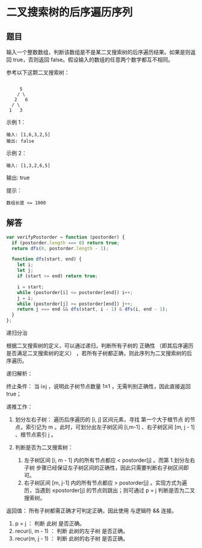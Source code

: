 # 二叉搜索树的后序遍历序列

## 题目
输入一个整数数组，判断该数组是不是某二叉搜索树的后序遍历结果。如果是则返回 true，否则返回 false。假设输入的数组的任意两个数字都互不相同。

参考以下这颗二叉搜索树：
```

     5
    / \
   2   6
  / \
 1   3
```
示例 1：
```
输入: [1,6,3,2,5]
输出: false
```
示例 2：
```
输入: [1,3,2,6,5]
```
输出: true
 

提示：
```
数组长度 <= 1000
```

## 解答
```js
var verifyPostorder = function (postorder) {
  if (postorder.length === 0) return true;
  return dfs(0, postorder.length - 1);

  function dfs(start, end) {
    let i;
    let j;
    if (start >= end) return true;

    i = start;
    while (postorder[i] <= postorder[end]) i++;
    j = i;
    while (postorder[j] >= postorder[end]) j++;
    return j === end && dfs(start, i - 1) & dfs(i, end - 1);
  }
};
```

递归分治

根据二叉搜索树的定义，可以通过递归，判断所有子树的 正确性 （即其后序遍历是否满足二叉搜索树的定义） ，若所有子树都正确，则此序列为二叉搜索树的后序遍历。

递归解析：

终止条件： 当 i≥j ，说明此子树节点数量 1≤1 ，无需判别正确性，因此直接返回 true；

递推工作：

1. 划分左右子树： 遍历后序遍历的 [i, j] 区间元素，寻找 第一个大于根节点 的节点，索引记为 m 。此时，可划分出左子树区间 [i,m-1] 、右子树区间 [m, j - 1] 、根节点索引 j 。

2. 判断是否为二叉搜索树：
   1. 左子树区间 [i, m - 1] 内的所有节点都应 < postorder[j] 。而第 1.划分左右子树 步骤已经保证左子树区间的正确性，因此只需要判断右子树区间即可。
   2. 右子树区间 [m, j-1] 内的所有节点都应 > postorder[j] 。实现方式为遍历，当遇到 ≤postorder[j] 的节点则跳出；则可通过 p = j 判断是否为二叉搜索树。

返回值： 所有子树都需正确才可判定正确，因此使用 与逻辑符 && 连接。
1. p = j ： 判断 此树 是否正确。
2. recur(i, m - 1) ： 判断 此树的左子树 是否正确。
3. recur(m, j - 1) ： 判断 此树的右子树 是否正确。
